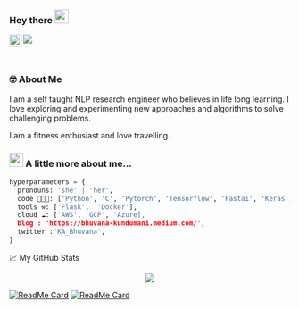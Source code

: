### Hey there <img src="https://media.giphy.com/media/hvRJCLFzcasrR4ia7z/giphy.gif" width="25px">


<a href="https://www.linkedin.com/in/bhuvana-kundumani-71694366/">
  <img align="left" alt="Bhuvana's LinkedIN" width="22px" src="https://raw.githubusercontent.com/peterthehan/peterthehan/master/assets/linkedin.svg" />
</a>

![](https://visitor-badge.glitch.me/badge?page_id=bhuvana-kundumani-71694366.bhuvana-kundumani-71694366)

<br />


### 🤓 About Me
  <p>
  I am a self taught NLP research engineer who believes in life long learning. I love exploring and experimenting new approaches and algorithms to solve challenging problems.

  I am a fitness enthusiast and love travelling.
  </p>
  
### <img src="https://media.giphy.com/media/VgCDAzcKvsR6OM0uWg/giphy.gif" width="25"> A little more about me...  

```python
hyperparameters = {
  pronouns: 'she' | 'her',
  code 👨🏼‍💻: ['Python', 'C', 'Pytorch', 'Tensorflow', 'Fastai', 'Keras', 'Postgres', 'Mysql', 'MongoDB'],
  tools ⚒: ['Flask',  'Docker'],
  cloud ☁️: ['AWS', 'GCP', 'Azure],
  blog : 'https://bhuvana-kundumani.medium.com/',
  twitter :'KA_Bhuvana',
}
```

📈 My GitHub Stats

<p align="center"> <img src="https://github-readme-stats.vercel.app/api?username=bhuvanakundumani&show_icons=true&theme=gotham" ,alt="bhuvanakundumani" />

  
  
  
 [![ReadMe Card](https://github-readme-stats.vercel.app/api/pin/?username=bhuvanakundumani&repo=spellchecker)](https://github.com/bhuvanakundumani/spellchecker) [![ReadMe Card](https://github-readme-stats.vercel.app/api/pin/?username=bhuvanakundumani&repo=BERT-NER-TF2)](https://github.com/bhuvanakundumani/BERT-NER-TF2)



